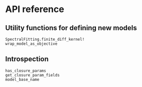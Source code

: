 # API reference

## Utility functions for defining new models

```@docs
SpectralFitting.finite_diff_kernel!
wrap_model_as_objective
```

## Introspection

```@docs
has_closure_params
get_closure_param_fields
model_base_name
```